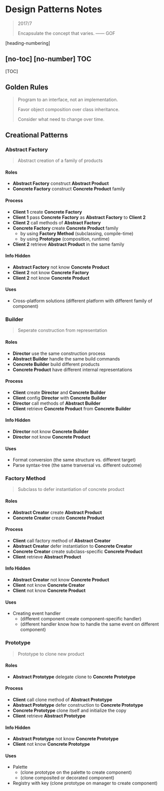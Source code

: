 ﻿# Design Patterns Notes

> 2017/7
>
> Encapsulate the concept that varies. —— GOF

[heading-numbering]

## [no-toc] [no-number] TOC

[TOC]

## Golden Rules

> Program to an interface, not an implementation.
>
> Favor object composition over class inheritance.
>
> Consider what need to change over time.

## Creational Patterns

### Abstract Factory

> Abstract creation of a family of products

#### Roles

- **Abstract Factory** construct **Abstract Product**
- **Concrete Factory** construct **Concrete Product** family

#### Process

- **Client 1** create **Concrete Factory**
- **Client 1** pass **Concrete Factory** as **Abstract Factory** to **Client 2**
- **Client 2** call methods of **Abstract Factory**
- **Concrete Factory** create **Concrete Product** family
  - by using **Factory Method** (subclassing, compile-time)
  - by using **Prototype** (composition, runtime)
- **Client 2** retrieve **Abstract Product** in the same family

#### Info Hidden

- **Abstract Factory** not know **Concrete Product**
- **Client 2** not know **Concrete Factory**
- **Client 2** not know **Concrete Product**

#### Uses

- Cross-platform solutions (different platform with different family of component)

### Builder

> Seperate construction from representation

#### Roles

- **Director** use the same construction process
- **Abstract Builder** handle the same build commands
- **Concrete Builder** build different products
- **Concrete Product** have different internal representations

#### Process

- **Client** create **Director** and **Concrete Builder**
- **Client** config **Director** with **Concrete Builder**
- **Director** call methods of **Abstract Builder**
- **Client** retrieve **Concrete Product** from **Concrete Builder**

#### Info Hidden

- **Director** not know **Concrete Builder**
- **Director** not know **Concrete Product**

#### Uses

- Format conversion (the same structure vs. different target)
- Parse syntax-tree (the same tranversal vs. different outcome)

### Factory Method

> Subclass to defer instantiation of concrete product

#### Roles

- **Abstract Creator** create **Abstract Product**
- **Concrete Creator** create **Concrete Product**

#### Process

- **Client** call factory method of **Abstract Creator**
- **Abstract Creator** defer instantiation to **Concrete Creator**
- **Concrete Creator** create subclass-specific **Concrete Product**
- **Client** retrieve **Abstract Product**

#### Info Hidden

- **Abstract Creator** not know **Concrete Product**
- **Client** not know **Concrete Creator**
- **Client** not know **Concrete Product**

#### Uses

- Creating event handler
  - (different component create component-specific handler)
  - (different handler know how to handle the same event on different component)

### Prototype

> Prototype to clone new product

#### Roles

- **Abstract Prototype** delegate clone to **Concrete Prototype**

#### Process

- **Client** call clone method of **Abstract Prototype**
- **Abstract Prototype** defer construction to **Concrete Prototype**
- **Concrete Prototype** clone itself and initialize the copy
- **Client** retrieve **Abstract Prototype**

#### Info Hidden

- **Abstract Prototype** not know **Concrete Prototype**
- **Client** not know **Concrete Prototype**

#### Uses

- Palette
  - (clone prototype on the palette to create component)
  - (clone composited or decorated component)
- Registry with key (clone prototype on manager to create component)

